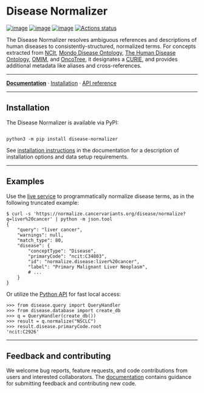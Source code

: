 # Disease Normalizer

[![image](https://img.shields.io/pypi/v/disease-normalizer.svg)](https://pypi.python.org/pypi/disease-normalizer)
[![image](https://img.shields.io/pypi/l/disease-normalizer.svg)](https://pypi.python.org/pypi/disease-normalizer)
[![image](https://img.shields.io/pypi/pyversions/disease-normalizer.svg)](https://pypi.python.org/pypi/disease-normalizer)
[![Actions status](https://github.com/cancervariants/disease-normalization/actions/workflows/checks.yaml/badge.svg)](https://github.com/cancervariants/disease-normalization/actions/workflows/checks.yaml)

<!-- description -->
The Disease Normalizer resolves ambiguous references and descriptions of human diseases to consistently-structured, normalized terms. For concepts extracted from [NCIt](https://ncithesaurus.nci.nih.gov/ncitbrowser/), [Mondo Disease Ontology](https://mondo.monarchinitiative.org/), [The Human Disease Ontology](https://disease-ontology.org/), [OMIM](https://www.omim.org/), and [OncoTree](https://oncotree.info/#/home), it designates a [CURIE](https://en.wikipedia.org/wiki/CURIE), and provides additional metadata like aliases and cross-references.
<!-- /description -->

---

**[Documentation](https://disease-normalizer.readthedocs.io/latest/)** · [Installation](https://disease-normalizer.readthedocs.io/latest/install.html) · [API reference](https://disease-normalizer.readthedocs.io/latest/reference/index.html)

---

## Installation

The Disease Normalizer is available via PyPI:

```commandline

python3 -m pip install disease-normalizer
```

See [installation instructions](https://disease-normalizer.readthedocs.io/latest/install.html) in the documentation for a description of installation options and data setup requirements.

---

## Examples

Use the [live service](https://normalize.cancervariants.org/disease/) to programmatically normalize disease terms, as in the following truncated example:

```shell
$ curl -s 'https://normalize.cancervariants.org/disease/normalize?q=liver%20cancer' | python -m json.tool
{
    "query": "liver cancer",
    "warnings": null,
    "match_type": 80,
    "disease": {
        "conceptType": "Disease",
        "primaryCode": "ncit:C34803",
        "id": "normalize.disease:liver%20cancer",
        "label": "Primary Malignant Liver Neoplasm",
        # ...
    }
}
```

Or utilize the [Python API](https://disease-normalizer.readthedocs.io/latest/reference/api/disease.query.html) for fast local access:

```pycon
>>> from disease.query import QueryHandler
>>> from disease.database import create_db
>>> q = QueryHandler(create_db())
>>> result = q.normalize("NSCLC")
>>> result.disease.primaryCode.root
'ncit:C2926'
```

---

## Feedback and contributing

We welcome bug reports, feature requests, and code contributions from users and interested collaborators. The [documentation](https://disease-normalizer.readthedocs.io/latest/contributing.html) contains guidance for submitting feedback and contributing new code.
